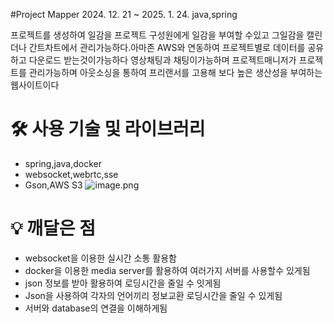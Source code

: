 #Project Mapper
2024. 12. 21 ~ 2025. 1. 24.
java,spring

프로젝트를 생성하여 일감을 프로젝트 구성원에게 일감을 부여할 수있고 그일감을 캘린더나 간트차트에서 관리가능하다.아마존 AWS와 연동하여 프로젝트별로 데이터를 공유하고 다운로드 받는것이가능하다 
영상채팅과 채팅이가능하며 프로젝트매니저가 프로젝트를 관리가능하며 아웃소싱을 통하여 프리랜서를 고용해 보다 높은 생산성을 부여하는 웹사이트이다

# 🛠️ 사용 기술 및 라이브러리

- spring,java,docker
- websocket,webrtc,sse
- Gson,AWS S3
![image.png](attachment:86cc2f80-bfd3-478e-8f3a-e51bcff7260a:image.png)

# 💡 깨달은 점

- websocket을 이용한 실시간 소통 활용함
- docker을 이용한 media server를 활용하여 여러가지 서버를 사용할수 있게됨
- json 정보를 받아 활용하여 로딩시간을 줄일 수 잇게됨
- Json을 사용하여 각자의 언어끼리 정보교환 로딩시간을 줄일 수 있게됨
- 서버와 database의 연결을 이해하게됨
